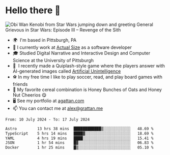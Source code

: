 <!--
**GameDog9988/GameDog9988** is a ✨ _special_ ✨ repository because its `README.md` (this file) appears on your GitHub profile.

Here are some ideas to get you started:

- 🔭 I’m currently working on ...
- 🌱 I’m currently learning ...
- 👯 I’m looking to collaborate on ...
- 🤔 I’m looking for help with ...
- 💬 Ask me about ...
- 📫 How to reach me: ...
- 😄 Pronouns: ...
- ⚡ Fun fact: ...
-->



Hello there 👋
==================================

![Obi Wan Kenobi from Star Wars jumping down and greeting General Grievous in Star Wars: Episode III – Revenge of the Sith](https://github.com/agrattan0820/agrattan0820/assets/51346343/689e56eb-29be-46a5-a079-28ea727b5f7e)


- 🌍  I'm based in Pittsburgh, PA
- 🔭  I currently work at [Actual Size](https://actualsize.com/) as a software developer
- 🎓  Studied Digital Narrative and Interactive Design and Computer Science at the University of Pittsburgh
- 👾  I recently made a Quiplash-style game where the players answer with AI-generated images called [Artificial Unintelligence](https://github.com/agrattan0820/artificial-unintelligence)
- ⚽  In my free time I like to play soccer, read, and play board games with friends
- 🥣  My favorite cereal combination is Honey Bunches of Oats and Honey Nut Cheerios 😋
- 🖥️  See my portfolio at [agattan.com](http://agrattan.com/)
- 📫  You can contact me at [alex@grattan.me](mailto:alex@grattan.me)

<!--START_SECTION:waka-->

```txt
From: 10 July 2024 - To: 17 July 2024

Astro         13 hrs 38 mins  ████████████▒░░░░░░░░░░░░   48.69 %
TypeScript    5 hrs 14 mins   ████▓░░░░░░░░░░░░░░░░░░░░   18.69 %
YAML          4 hrs 19 mins   ████░░░░░░░░░░░░░░░░░░░░░   15.41 %
JSON          1 hr 54 mins    █▓░░░░░░░░░░░░░░░░░░░░░░░   06.83 %
Docker        1 hr 25 mins    █▒░░░░░░░░░░░░░░░░░░░░░░░   05.10 %
```

<!--END_SECTION:waka-->
